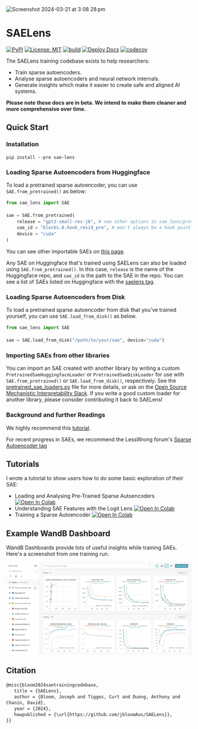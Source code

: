 <img width="1308" alt="Screenshot 2024-03-21 at 3 08 28 pm" src="https://github.com/jbloomAus/mats_sae_training/assets/69127271/209012ec-a779-4036-b4be-7b7739ea87f6">

# SAELens

[![PyPI](https://img.shields.io/pypi/v/sae-lens?color=blue)](https://pypi.org/project/sae-lens/)
[![License: MIT](https://img.shields.io/badge/License-MIT-yellow.svg)](https://opensource.org/licenses/MIT)
[![build](https://github.com/jbloomAus/SAELens/actions/workflows/build.yml/badge.svg)](https://github.com/jbloomAus/SAELens/actions/workflows/build.yml)
[![Deploy Docs](https://github.com/jbloomAus/SAELens/actions/workflows/deploy_docs.yml/badge.svg)](https://github.com/jbloomAus/SAELens/actions/workflows/deploy_docs.yml)
[![codecov](https://codecov.io/gh/jbloomAus/SAELens/graph/badge.svg?token=N83NGH8CGE)](https://codecov.io/gh/jbloomAus/SAELens)

The SAELens training codebase exists to help researchers:

- Train sparse autoencoders.
- Analyse sparse autoencoders and neural network internals.
- Generate insights which make it easier to create safe and aligned AI systems.

**Please note these docs are in beta. We intend to make them cleaner and more comprehensive over time.**

## Quick Start

### Installation

```
pip install --pre sae-lens
```

### Loading Sparse Autoencoders from Huggingface

To load a pretrained sparse autoencoder, you can use `SAE.from_pretrained()` as below:

```python
from sae_lens import SAE

sae = SAE.from_pretrained(
    release = "gpt2-small-res-jb", # see other options in sae_lens/pretrained_saes.yaml
    sae_id = "blocks.8.hook_resid_pre", # won't always be a hook point
    device = "cuda"
)
```

You can see other importable SAEs on [this page](https://jbloomaus.github.io/SAELens/sae_table/).

Any SAE on Huggingface that's trained using SAELens can also be loaded using `SAE.from_pretrained()`. In this case, `release` is the name of the Huggingface repo, and `sae_id` is the path to the SAE in the repo. You can see a list of SAEs listed on Huggingface with the [saelens tag](https://huggingface.co/models?library=saelens).

### Loading Sparse Autoencoders from Disk

To load a pretrained sparse autoencoder from disk that you've trained yourself, you can use `SAE.load_from_disk()` as below.

```python
from sae_lens import SAE

sae = SAE.load_from_disk("/path/to/your/sae", device="cuda")
```

### Importing SAEs from other libraries

You can import an SAE created with another library by writing a custom `PretrainedSaeHuggingfaceLoader` or `PretrainedSaeDiskLoader` for use with `SAE.from_pretrained()` or `SAE.load_from_disk()`, respectively. See the [pretrained_sae_loaders.py](https://github.com/jbloomAus/SAELens/blob/main/sae_lens/loading/pretrained_sae_loaders.py) file for more details, or ask on the [Open Source Mechanistic Interpretability Slack](https://join.slack.com/t/opensourcemechanistic/shared_invite/zt-2k0id7mv8-CsIgPLmmHd03RPJmLUcapw). If you write a good custom loader for another library, please consider contributing it back to SAELens!

### Background and further Readings

We highly recommend this [tutorial](https://www.lesswrong.com/posts/LnHowHgmrMbWtpkxx/intro-to-superposition-and-sparse-autoencoders-colab).

For recent progress in SAEs, we recommend the LessWrong forum's [Sparse Autoencoder tag](https://www.lesswrong.com/tag/sparse-autoencoders-saes)

## Tutorials

I wrote a tutorial to show users how to do some basic exploration of their SAE:

- Loading and Analysing Pre-Trained Sparse Autoencoders [![Open In Colab](https://colab.research.google.com/assets/colab-badge.svg)](https://githubtocolab.com/jbloomAus/SAELens/blob/main/tutorials/basic_loading_and_analysing.ipynb)
- Understanding SAE Features with the Logit Lens [![Open In Colab](https://colab.research.google.com/assets/colab-badge.svg)](https://githubtocolab.com/jbloomAus/SAELens/blob/main/tutorials/logits_lens_with_features.ipynb)
- Training a Sparse Autoencoder [![Open In Colab](https://colab.research.google.com/assets/colab-badge.svg)](https://githubtocolab.com/jbloomAus/SAELens/blob/main/tutorials/training_a_sparse_autoencoder.ipynb)

## Example WandB Dashboard

WandB Dashboards provide lots of useful insights while training SAEs. Here's a screenshot from one training run.

![screenshot](dashboard_screenshot.png)

## Citation

```
@misc{bloom2024saetrainingcodebase,
   title = {SAELens},
   author = {Bloom, Joseph and Tigges, Curt and Duong, Anthony and Chanin, David},
   year = {2024},
   howpublished = {\url{https://github.com/jbloomAus/SAELens}},
}}
```

